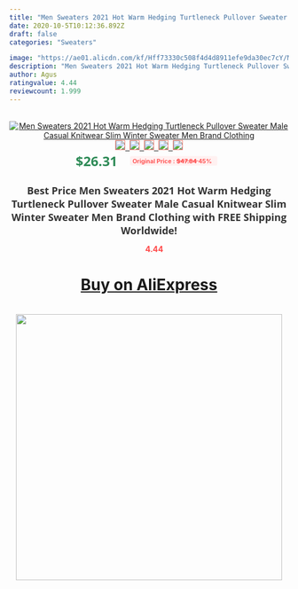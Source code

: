 ```yaml
---
title: "Men Sweaters 2021 Hot Warm Hedging Turtleneck Pullover Sweater Male Casual Knitwear Slim Winter Sweater Men Brand Clothing"
date: 2020-10-5T10:12:36.892Z
draft: false
categories: "Sweaters"

image: "https://ae01.alicdn.com/kf/Hff73330c508f4d4d8911efe9da30ec7cY/Men-Sweaters-2021-Hot-Warm-Hedging-Turtleneck-Pullover-Sweater-Male-Casual-Knitwear-Slim-Winter-Sweater-Men.jpg"
description: "Men Sweaters 2021 Hot Warm Hedging Turtleneck Pullover Sweater Male Casual Knitwear Slim Winter Sweater Men Brand Clothing"
author: Agus
ratingvalue: 4.44
reviewcount: 1.999
---
```

<br>
<div style="text-align: center;">
<a href="https://s.click.aliexpress.com/e/_9hYyF7" target="_blank" rel="nofollow noopener noreferrer"><img alt="Men Sweaters 2021 Hot Warm Hedging Turtleneck Pullover Sweater Male Casual Knitwear Slim Winter Sweater Men Brand Clothing" class="magnifier-image" src="https://ae01.alicdn.com/kf/Hff73330c508f4d4d8911efe9da30ec7cY/Men-Sweaters-2021-Hot-Warm-Hedging-Turtleneck-Pullover-Sweater-Male-Casual-Knitwear-Slim-Winter-Sweater-Men.jpg_640x640.jpg">
<br>
<img style="border:1px solid salmon" src="https://ae01.alicdn.com/kf/Hff73330c508f4d4d8911efe9da30ec7cY/Men-Sweaters-2021-Hot-Warm-Hedging-Turtleneck-Pullover-Sweater-Male-Casual-Knitwear-Slim-Winter-Sweater-Men.jpg_120x120.jpg">&nbsp;&nbsp;<img style="border:1px solid salmon" src="https://ae01.alicdn.com/kf/H9551cd66013346ca8321c39c90a6e952D/Men-Sweaters-2021-Hot-Warm-Hedging-Turtleneck-Pullover-Sweater-Male-Casual-Knitwear-Slim-Winter-Sweater-Men.jpg_120x120.jpg">&nbsp;&nbsp;<img style="border:1px solid salmon" src="https://ae01.alicdn.com/kf/He9741767eadb4eb3b9321826766cce6fx/Men-Sweaters-2021-Hot-Warm-Hedging-Turtleneck-Pullover-Sweater-Male-Casual-Knitwear-Slim-Winter-Sweater-Men.jpg_120x120.jpg">&nbsp;&nbsp;<img style="border:1px solid salmon" src="https://ae01.alicdn.com/kf/H537229db02e74a03bf4c59e2d9919bedI/Men-Sweaters-2021-Hot-Warm-Hedging-Turtleneck-Pullover-Sweater-Male-Casual-Knitwear-Slim-Winter-Sweater-Men.jpg_120x120.jpg">&nbsp;&nbsp;<img style="border:1px solid salmon" src="https://ae01.alicdn.com/kf/Hab685df3573945feb1c736a830fa0739n/Men-Sweaters-2021-Hot-Warm-Hedging-Turtleneck-Pullover-Sweater-Male-Casual-Knitwear-Slim-Winter-Sweater-Men.jpg_120x120.jpg"></a></div><br0>
<div style="text-align: center;"><span style="background-color: white; border: 0px; box-sizing: border-box; color: seagreen; display: inline-block; font-family: &quot;open sans&quot; , &quot;arial&quot; , &quot;helvetica&quot; , sans-serif , &quot;heiti&quot;; font-size: 24px; font-stretch: inherit; font-weight: 700; line-height: inherit; margin: 0px 10px 0px 0px; padding: 0px; vertical-align: middle;">$26.31 </span>
<span style="background: rgb(255 , 241 , 241); border-radius: 3px; border: 0px; box-sizing: border-box; color: #ff4747; display: inline-block; font-family: inherit; font-size: 12px; font-stretch: inherit; font-style: inherit; font-variant: inherit; font-weight: 600; line-height: inherit; margin: 0px; padding: 2px 5px; transform: scale(0.9); vertical-align: middle;">Original Price : <b style="text-decoration: line-through;">$47.84 </b> 45%&nbsp;&nbsp;</span></div>
<h1 style="color: #333333; display: inline-block; font-family: &quot;open sans&quot; , &quot;arial&quot; , &quot;helvetica&quot; , sans-serif , &quot;heiti&quot;; font-size: 18px; font-stretch: inherit; font-weight: 700; text-align: center;">Best Price Men Sweaters 2021 Hot Warm Hedging Turtleneck Pullover Sweater Male Casual Knitwear Slim Winter Sweater Men Brand Clothing with FREE Shipping Worldwide!</h1>
<div style="color: #ff4747; text-align: center;">
<img src="https://4.bp.blogspot.com/-M0ZcTcb-5uY/XleCXlxnR4I/AAAAAAAAAEc/OrjgMkXV1oMQFaCRZj5HQwOCBcu3w1FegCPcBGAYYCw/s1600/star.png" style="height: 15px;">&nbsp;<b>4.44</b></div>
<div class="button_cont" align="center"><a class="buynow_a" href="https://s.click.aliexpress.com/e/_9hYyF7" target="_blank" rel="nofollow noopener noreferrer"><H1>Buy on AliExpress</H1></a></div><br>
<div class="separator" style="clear: both; text-align: center;">
<img src="https://lh3.googleusercontent.com/-pTy5HemUv9M/XlePHvY0dAI/AAAAAAAAAE4/0nX5iRUoIWY8eMW9Dpxeirr157OZliDIgCLcBGAsYHQ/s1600/badge.gif" width="480">
</div>
